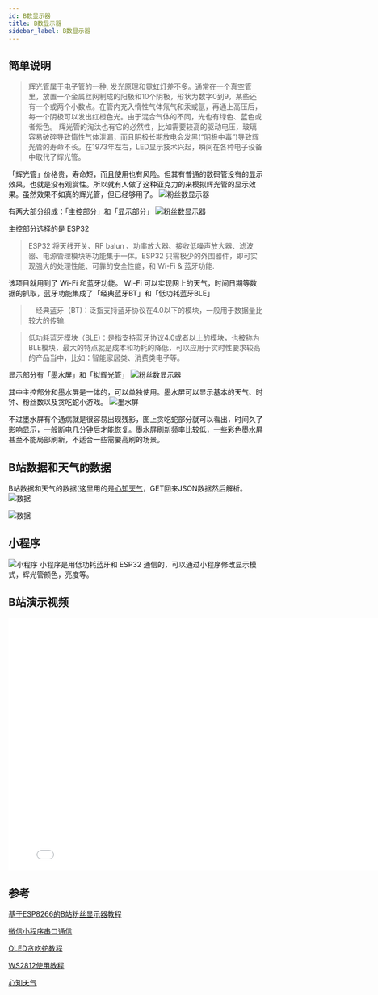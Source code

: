 ```yaml
---
id: B数显示器
title: B数显示器
sidebar_label: B数显示器
---
```


## 简单说明

> 辉光管属于电子管的一种, 发光原理和霓虹灯差不多。通常在一个真空管里，放置一个金属丝网制成的阳极和10个阴极，形状为数字0到9，某些还有一个或两个小数点。在管内充入惰性气体氖气和汞或氩，再通上高压后，每一个阴极可以发出红橙色光。由于混合气体的不同，光也有绿色、蓝色或者紫色。 辉光管的淘汰也有它的必然性，比如需要较高的驱动电压，玻璃容易破碎导致惰性气体泄漏，而且阴极长期放电会发黑(“阴极中毒”)导致辉光管的寿命不长。在1973年左右，LED显示技术兴起，瞬间在各种电子设备中取代了辉光管。

「辉光管」价格贵，寿命短，而且使用也有风险。但其有普通的数码管没有的显示效果，也就是没有观赏性。所以就有人做了这种亚克力的来模拟辉光管的显示效果。虽然效果不如真的辉光管，但已经够用了。
![粉丝数显示器](https://github.com/DaqoLee/YingHuoLab/blob/master/Image/YingHuo2.22.png?raw=true)

有两大部分组成：「主控部分」和「显示部分」
![粉丝数显示器](https://github.com/DaqoLee/YingHuoLab/blob/master/Image/MindMap.png?raw=true)

主控部分选择的是 ESP32  
> ESP32 将天线开关、RF balun 、功率放大器、接收低噪声放大器、滤波器、电源管理模块等功能集于一体。ESP32 只需极少的外围器件，即可实现强大的处理性能、可靠的安全性能，和 Wi-Fi & 蓝牙功能. 

该项目就用到了 Wi-Fi 和蓝牙功能。 Wi-Fi 可以实现网上的天气，时间日期等数据的抓取，蓝牙功能集成了「经典蓝牙BT」和「低功耗蓝牙BLE」 
 > 　经典蓝牙（BT)：泛指支持蓝牙协议在4.0以下的模块，一般用于数据量比较大的传输.

> 低功耗蓝牙模块（BLE)：是指支持蓝牙协议4.0或者以上的模块，也被称为BLE模块，最大的特点就是成本和功耗的降低，可以应用于实时性要求较高的产品当中，比如：智能家居类、消费类电子等。

 显示部分有「墨水屏」和「拟辉光管」
![粉丝数显示器](https://github.com/DaqoLee/YingHuoLab/blob/master/Image/YingHuo2.20.png?raw=true)


 其中主控部分和墨水屏是一体的，可以单独使用。墨水屏可以显示基本的天气、时钟、粉丝数以及贪吃蛇小游戏。
![墨水屏](https://github.com/DaqoLee/YingHuoLab/blob/master/Image/e-Paper.jpg?raw=true)

不过墨水屏有个通病就是很容易出现残影，图上贪吃蛇部分就可以看出，时间久了影响显示，一般断电几分钟后才能恢复。墨水屏刷新频率比较低，一些彩色墨水屏甚至不能局部刷新，不适合一些需要高刷的场景。

## B站数据和天气的数据
B站数据和天气的数据(这里用的是[心知天气](https://www.seniverse.com/)，GET回来JSON数据然后解析。
![数据](https://github.com/DaqoLee/YingHuoLab/blob/master/Image/BiliBiliJson.png?raw=true)

![数据](https://github.com/DaqoLee/YingHuoLab/blob/master/Image/weatherJson.png?raw=true)



## 小程序

![小程序](https://github.com/DaqoLee/YingHuoLab/blob/master/Image/WeChat.png?raw=true)
小程序是用低功耗蓝牙和 ESP32 通信的，可以通过小程序修改显示模式，辉光管颜色，亮度等。

## B站演示视频
 <iframe height="500" width="800"  src="//player.bilibili.com/player.html?aid=754452104&bvid=BV1Gk4y1y7f7&cid=231379971&page=1" scrolling="no" border="0" frameborder="no" framespacing="0" allowfullscreen="true"> </iframe>

## 参考
[基于ESP8266的B站粉丝显示器教程](https://blog.csdn.net/qq_39400113/article/details/105348187?ops_request_misc=%257B%2522request%255Fid%2522%253A%2522159023413819724843309912%2522%252C%2522scm%2522%253A%252220140713.130102334.pc%255Fall.%2522%257D&request_id=159023413819724843309912&biz_id=0&utm_medium=distribute.pc_search_result.none-task-blog-2~all~first_rank_v2~rank_v25-4-105348187.first_rank_v2_rank_v25&utm_term=esp8266+B%E7%AB%99%E7%B2%89%E4%B8%9D) 

[微信小程序串口通信](https://blog.csdn.net/INTKILOW/article/details/106012736)

[OLED贪吃蛇教程](https://blog.csdn.net/weixin_42653531/article/details/94662081)

[WS2812使用教程](https://www.pianshen.com/article/8536257837/)

[心知天气](https://www.seniverse.com/)
